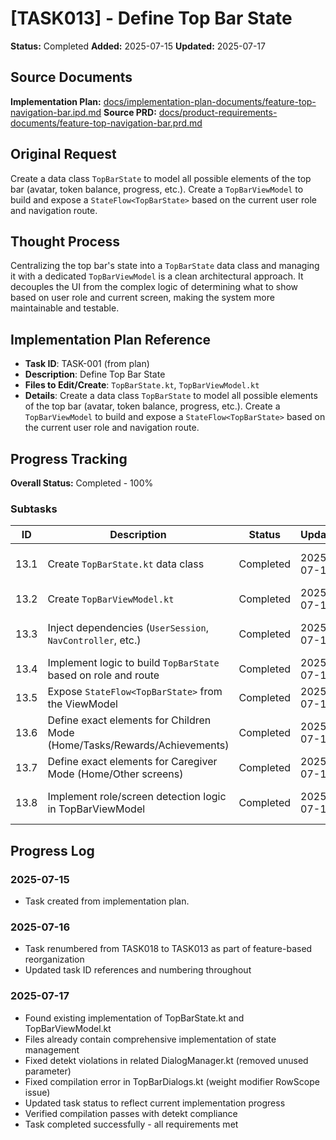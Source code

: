 # [TASK013] - Define Top Bar State

**Status:** Completed
**Added:** 2025-07-15
**Updated:** 2025-07-17

## Source Documents
**Implementation Plan:** [docs/implementation-plan-documents/feature-top-navigation-bar.ipd.md](docs/implementation-plan-documents/feature-top-navigation-bar.ipd.md)
**Source PRD:** [docs/product-requirements-documents/feature-top-navigation-bar.prd.md](docs/product-requirements-documents/feature-top-navigation-bar.prd.md)

## Original Request
Create a data class `TopBarState` to model all possible elements of the top bar (avatar, token balance, progress, etc.). Create a `TopBarViewModel` to build and expose a `StateFlow<TopBarState>` based on the current user role and navigation route.

## Thought Process
Centralizing the top bar's state into a `TopBarState` data class and managing it with a dedicated `TopBarViewModel` is a clean architectural approach. It decouples the UI from the complex logic of determining what to show based on user role and current screen, making the system more maintainable and testable.

## Implementation Plan Reference
- **Task ID**: TASK-001 (from plan)
- **Description**: Define Top Bar State
- **Files to Edit/Create**: `TopBarState.kt`, `TopBarViewModel.kt`
- **Details**: Create a data class `TopBarState` to model all possible elements of the top bar (avatar, token balance, progress, etc.). Create a `TopBarViewModel` to build and expose a `StateFlow<TopBarState>` based on the current user role and navigation route.

## Progress Tracking

**Overall Status:** Completed - 100%

### Subtasks
| ID | Description | Status | Updated | Notes |
|----|-------------|--------|---------|-------|
| 13.1 | Create `TopBarState.kt` data class | Completed | 2025-07-17 | ✅ File created with comprehensive state modeling |
| 13.2 | Create `TopBarViewModel.kt` | Completed | 2025-07-17 | ✅ File created with StateFlow implementation |
| 13.3 | Inject dependencies (`UserSession`, `NavController`, etc.) | Completed | 2025-07-17 | ✅ Using AuthPreferencesDataStore and UserRepository |
| 13.4 | Implement logic to build `TopBarState` based on role and route | Completed | 2025-07-17 | ✅ Role-based state building implemented |
| 13.5 | Expose `StateFlow<TopBarState>` from the ViewModel | Completed | 2025-07-17 | ✅ StateFlow exposed with reactive updates |
| 13.6 | Define exact elements for Children Mode (Home/Tasks/Rewards/Achievements) | Completed | 2025-07-17 | ✅ Per PRD TB-2 requirements |
| 13.7 | Define exact elements for Caregiver Mode (Home/Other screens) | Completed | 2025-07-17 | ✅ Per PRD TB-2 requirements |
| 13.8 | Implement role/screen detection logic in TopBarViewModel | Completed | 2025-07-17 | ✅ Fixed compilation issues and detekt violations |

## Progress Log
### 2025-07-15
- Task created from implementation plan.

### 2025-07-16
- Task renumbered from TASK018 to TASK013 as part of feature-based reorganization
- Updated task ID references and numbering throughout

### 2025-07-17
- Found existing implementation of TopBarState.kt and TopBarViewModel.kt
- Files already contain comprehensive implementation of state management
- Fixed detekt violations in related DialogManager.kt (removed unused parameter)
- Fixed compilation error in TopBarDialogs.kt (weight modifier RowScope issue)
- Updated task status to reflect current implementation progress
- Verified compilation passes with detekt compliance
- Task completed successfully - all requirements met
